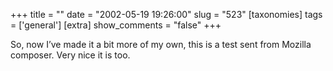 +++
title = ""
date = "2002-05-19 19:26:00"
slug = "523"
[taxonomies]
tags = ['general']
[extra]
show_comments = "false"
+++

So, now I’ve made it a bit more of my own, this is a test sent from Mozilla composer. Very nice it is too.
